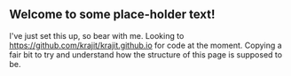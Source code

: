 ## Welcome to some place-holder text!

I've just set this up, so bear with me.
Looking to https://github.com/krajit/krajit.github.io for code at the moment. Copying a fair bit to try and understand how the structure of this page is supposed to be.

